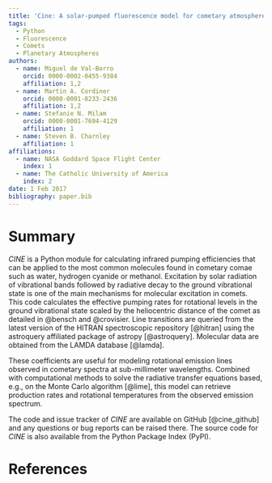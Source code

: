 ```yaml
---
title: 'Cine: A solar-pumped fluorescence model for cometary atmospheres'
tags:
  - Python
  - Fluorescence
  - Comets
  - Planetary Atmospheres
authors:
  - name: Miguel de Val-Borro
    orcid: 0000-0002-0455-9384
    affiliation: 1,2
  - name: Martin A. Cordiner
    orcid: 0000-0001-8233-2436
    affiliation: 1,2
  - name: Stefanie N. Milam
    orcid: 0000-0001-7694-4129
    affiliation: 1
  - name: Steven B. Charnley
    affiliation: 1
affiliations:
  - name: NASA Goddard Space Flight Center
    index: 1
  - name: The Catholic University of America
    index: 2
date: 1 Feb 2017
bibliography: paper.bib
---
```


# Summary

*CINE* is a Python module for calculating infrared pumping efficiencies that can
be applied to the most common molecules found in cometary comae such as water,
hydrogen cyanide or methanol.  Excitation by solar radiation of vibrational
bands followed by radiative decay to the ground vibrational state is one of the
main mechanisms for molecular excitation in comets.  This code calculates the
effective pumping rates for rotational levels in the ground vibrational state
scaled by the heliocentric distance of the comet as detailed in @bensch and @crovisier.
Line transitions are queried from the latest version of the HITRAN
spectroscopic repository [@hitran] using the astroquery affiliated package of
astropy [@astroquery].  Molecular data are obtained from the LAMDA database
[@lamda].

These coefficients are useful for modeling rotational emission lines observed
in cometary spectra at sub-millimeter wavelengths. Combined with computational
methods to solve the radiative transfer equations based, e.g., on the Monte
Carlo algorithm [@lime], this model can retrieve production rates and
rotational temperatures from the observed emission spectrum.

The code and issue tracker of *CINE* are available on GitHub [@cine_github] and
any questions or bug reports can be raised there.  The source code for *CINE*
is also available from the Python Package Index (PyPI).

# References
